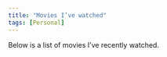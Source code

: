 ```yaml
---
title: "Movies I’ve watched"
tags: [Personal]
---
```


Below is a list of movies I’ve recently watched.